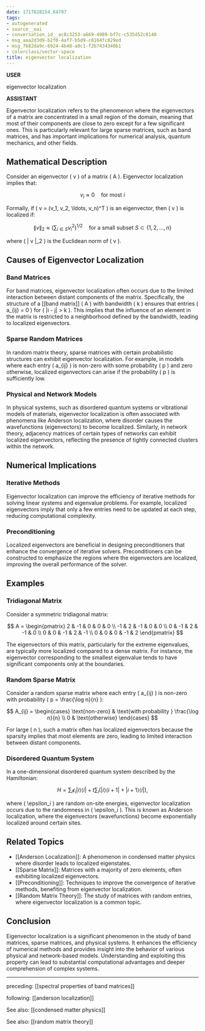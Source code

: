 ```yaml
---
date: 1717828154.64797
tags:
- autogenerated
- source__oai
- conversation_id__ac8c3253-a669-4989-bf7c-c535d52c8140
- msg_aaa2d3d9-b2f0-4af7-b5d9-c8164fc829ed
- msg_7682da9c-6924-4b48-a8c1-f2b7434340b1
- colorclass/vector-space
title: eigenvector localization
---
```


**USER**

eigenvector localization


**ASSISTANT**

Eigenvector localization refers to the phenomenon where the eigenvectors of a matrix are concentrated in a small region of the domain, meaning that most of their components are close to zero except for a few significant ones. This is particularly relevant for large sparse matrices, such as band matrices, and has important implications for numerical analysis, quantum mechanics, and other fields.

## Mathematical Description

Consider an eigenvector \( v \) of a matrix \( A \). Eigenvector localization implies that:

$$ v_i \approx 0 \quad \text{for most } i $$

Formally, if \( v = (v_1, v_2, \ldots, v_n)^T \) is an eigenvector, then \( v \) is localized if:

$$ \| v \|_2 \approx \left( \sum_{i \in S} v_i^2 \right)^{1/2} \quad \text{for a small subset } S \subset \{1, 2, \ldots, n\} $$

where \( \| v \|_2 \) is the Euclidean norm of \( v \).

## Causes of Eigenvector Localization

### Band Matrices

For band matrices, eigenvector localization often occurs due to the limited interaction between distant components of the matrix. Specifically, the structure of a [[band matrix]] \( A \) with bandwidth \( k \) ensures that entries \( a_{ij} = 0 \) for \( |i - j| > k \). This implies that the influence of an element in the matrix is restricted to a neighborhood defined by the bandwidth, leading to localized eigenvectors.

### Sparse Random Matrices

In random matrix theory, sparse matrices with certain probabilistic structures can exhibit eigenvector localization. For example, in models where each entry \( a_{ij} \) is non-zero with some probability \( p \) and zero otherwise, localized eigenvectors can arise if the probability \( p \) is sufficiently low.

### Physical and Network Models

In physical systems, such as disordered quantum systems or vibrational models of materials, eigenvector localization is often associated with phenomena like Anderson localization, where disorder causes the wavefunctions (eigenvectors) to become localized. Similarly, in network theory, adjacency matrices of certain types of networks can exhibit localized eigenvectors, reflecting the presence of tightly connected clusters within the network.

## Numerical Implications

### Iterative Methods

Eigenvector localization can improve the efficiency of iterative methods for solving linear systems and eigenvalue problems. For example, localized eigenvectors imply that only a few entries need to be updated at each step, reducing computational complexity.

### Preconditioning

Localized eigenvectors are beneficial in designing preconditioners that enhance the convergence of iterative solvers. Preconditioners can be constructed to emphasize the regions where the eigenvectors are localized, improving the overall performance of the solver.

## Examples

### Tridiagonal Matrix

Consider a symmetric tridiagonal matrix:

$$
A = \begin{pmatrix}
2 & -1 & 0 & 0 & 0 \\
-1 & 2 & -1 & 0 & 0 \\
0 & -1 & 2 & -1 & 0 \\
0 & 0 & -1 & 2 & -1 \\
0 & 0 & 0 & -1 & 2
\end{pmatrix}
$$

The eigenvectors of this matrix, particularly for the extreme eigenvalues, are typically more localized compared to a dense matrix. For instance, the eigenvector corresponding to the smallest eigenvalue tends to have significant components only at the boundaries.

### Random Sparse Matrix

Consider a random sparse matrix where each entry \( a_{ij} \) is non-zero with probability \( p = \frac{\log n}{n} \):

$$
A_{ij} = \begin{cases}
\text{non-zero} & \text{with probability } \frac{\log n}{n} \\
0 & \text{otherwise}
\end{cases}
$$

For large \( n \), such a matrix often has localized eigenvectors because the sparsity implies that most elements are zero, leading to limited interaction between distant components.

### Disordered Quantum System

In a one-dimensional disordered quantum system described by the Hamiltonian:

$$
H = \sum_{i} \epsilon_i |i\rangle \langle i| + t \sum_{i} (|i\rangle \langle i+1| + |i+1\rangle \langle i|),
$$

where \( \epsilon_i \) are random on-site energies, eigenvector localization occurs due to the randomness in \( \epsilon_i \). This is known as Anderson localization, where the eigenvectors (wavefunctions) become exponentially localized around certain sites.

## Related Topics

- [[Anderson Localization]]: A phenomenon in condensed matter physics where disorder leads to localized eigenstates.
- [[Sparse Matrix]]: Matrices with a majority of zero elements, often exhibiting localized eigenvectors.
- [[Preconditioning]]: Techniques to improve the convergence of iterative methods, benefiting from eigenvector localization.
- [[Random Matrix Theory]]: The study of matrices with random entries, where eigenvector localization is a common topic.

## Conclusion

Eigenvector localization is a significant phenomenon in the study of band matrices, sparse matrices, and physical systems. It enhances the efficiency of numerical methods and provides insight into the behavior of various physical and network-based models. Understanding and exploiting this property can lead to substantial computational advantages and deeper comprehension of complex systems.


---

preceding: [[spectral properties of band matrices]]  


following: [[anderson localization]]

See also: [[condensed matter physics]]


See also: [[random matrix theory]]